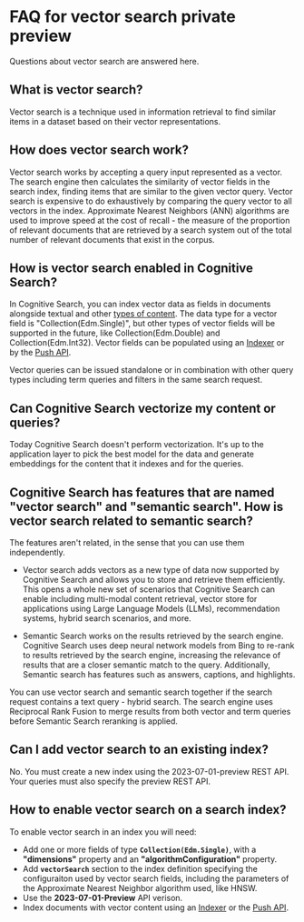 # FAQ for vector search private preview

Questions about vector search are answered here.

## What is vector search? 

Vector search is a technique used in information retrieval to find similar items in a dataset based on their vector representations. 

## How does vector search work? 

Vector search works by accepting a query input represented as a vector. The search engine then calculates the similarity of vector fields in the search index, finding items that are similar to the given vector query. Vector search is expensive to do exhaustively by comparing the query vector to all vectors in the index. Approximate Nearest Neighbors (ANN) algorithms are used to improve speed at the cost of recall - the measure of the proportion of relevant documents that are retrieved by a search system out of the total number of relevant documents that exist in the corpus.

## How is vector search enabled in Cognitive Search?

In Cognitive Search, you can index vector data as fields in documents alongside textual and other [types of content](https://learn.microsoft.com/en-us/rest/api/searchservice/supported-data-types). The data type for a vector field is "Collection(Edm.Single)", but other types of vector fields will be supported in the future, like Collection(Edm.Double) and Collection(Edm.Int32). Vector fields can be populated using an [Indexer](https://learn.microsoft.com/en-us/azure/search/search-indexer-overview) or by the [Push API](https://learn.microsoft.com/en-us/azure/search/search-what-is-data-import#pushing-data-to-an-index).

Vector queries can be issued standalone or in combination with other query types including term queries and filters in the same search request.

## Can Cognitive Search vectorize my content or queries?

Today Cognitive Search doesn't perform vectorization. It's up to the application layer to pick the best model for the data and generate embeddings for the content that it indexes and for the queries.

## Cognitive Search has features that are named "vector search" and "semantic search". How is vector search related to semantic search?

The features aren't related, in the sense that you can use them independently. 

+ Vector search adds vectors as a new type of data now supported by Cognitive Search and allows you to store and retrieve them efficiently. This opens a whole new set of scenarios that Cognitive Search can enable including multi-modal content retrieval, vector store for applications using Large Language Models (LLMs), recommendation systems, hybrid search scenarios, and more.

+ Semantic Search works on the results retrieved by the search engine. Cognitive Search uses deep neural network models from Bing to re-rank to results retrieved by the search engine, increasing the relevance of results that are a closer semantic match to the query. Additionally, Semantic search has features such as answers, captions, and highlights. 

You can use vector search and semantic search together if the search request contains a text query - hybrid search. The search engine uses Reciprocal Rank Fusion to merge results from both vector and term queries before Semantic Search reranking is applied.

## Can I add vector search to an existing index?

No. You must create a new index using the 2023-07-01-preview REST API. Your queries must also specify the preview REST API.

## How to enable vector search on a search index?

To enable vector search in an index you will need:

+ Add one or more fields of type **`Collection(Edm.Single)`**, with a **"dimensions"** property and an **"algorithmConfiguration"** property.
+ Add **`vectorSearch`** section to the index definition specifying the configuraiton used by vector search fields, including the parameters of the Approximate Nearest Neighbor algorithm used, like HNSW.
+ Use the **2023-07-01-Preview** API verison.
+ Index documents with vector content using an [Indexer](https://learn.microsoft.com/en-us/azure/search/search-indexer-overview) or the [Push API](https://learn.microsoft.com/en-us/azure/search/search-what-is-data-import#pushing-data-to-an-index).
